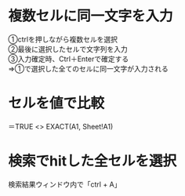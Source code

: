 # 複数セルに同一文字を入力
①ctrlを押しながら複数セルを選択  
②最後に選択したセルで文字列を入力  
③入力確定時、Ctrl＋Enterで確定する  
⇒①で選択した全てのセルに同一文字が入力される  

# セルを値で比較
＝TRUE <> EXACT(A1, Sheet!A1)

# 検索でhitした全セルを選択
検索結果ウィンドウ内で「ctrl + A」